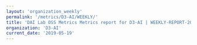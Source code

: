 ```yaml
---
layout: 'organization_weekly'
permalink: '/metrics/D3-AI/WEEKLY/'
title: 'DAI Lab OSS Metrics Metrics report for D3-AI | WEEKLY-REPORT-2019-05-19'
organization: 'D3-AI'
current_date: '2019-05-19'
---
```

